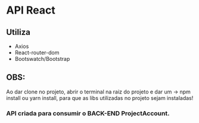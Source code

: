 <h1>API React</h1>

<h2>Utiliza</h2>
<ul>
   <li>Axios</li>
   <li>React-router-dom</li>
   <li>Bootswatch/Bootstrap</li> 	
</ul>

<h2>OBS: </h2> Ao dar clone no projeto, abrir o terminal na raiz do projeto e dar um -> npm install ou yarn install, para que as libs utilizadas no projeto sejam instaladas!

<h3>API criada para consumir o BACK-END ProjectAccount.</h3>
<br />

